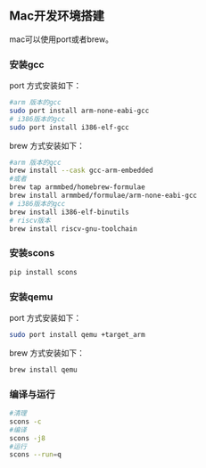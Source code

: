 ## Mac开发环境搭建

mac可以使用port或者brew。

### 安装gcc

port 方式安装如下：

```bash
#arm 版本的gcc
sudo port install arm-none-eabi-gcc
# i386版本的gcc
sudo port install i386-elf-gcc
```

brew 方式安装如下：

```bash
#arm 版本的gcc
brew install --cask gcc-arm-embedded
#或者
brew tap armmbed/homebrew-formulae
brew install armmbed/formulae/arm-none-eabi-gcc
# i386版本的gcc
brew install i386-elf-binutils
# riscv版本
brew install riscv-gnu-toolchain
```

### 安装scons

```bash
pip install scons
```

### 安装qemu

port 方式安装如下：

```bash
sudo port install qemu +target_arm 
```

brew 方式安装如下：

```bash
brew install qemu
```


### 编译与运行

```bash
#清理
scons -c
#编译
scons -j8
#运行
scons --run=q
```

